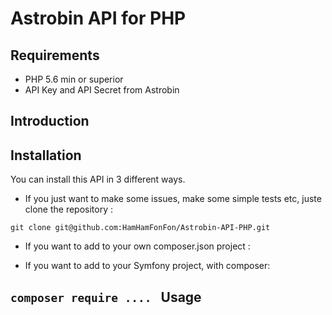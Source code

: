 Astrobin API for PHP
====================

## Requirements
* PHP 5.6 min or superior
* API Key and API Secret from Astrobin

Introduction
------------

Installation
------------

You can install this API in 3 different ways.

* If you just want to make some issues, make some simple tests etc, juste clone the repository
:

`git clone git@github.com:HamHamFonFon/Astrobin-API-PHP.git`


* If you want to add to your own composer.json project :


* If you want to add to your Symfony project, with composer:

`composer require ....`
 
Usage
------------


